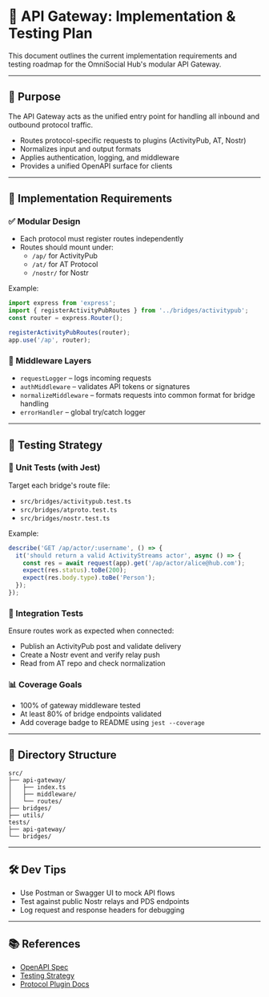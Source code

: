 # 🚦 API Gateway: Implementation & Testing Plan

This document outlines the current implementation requirements and testing roadmap for the OmniSocial Hub's modular API Gateway.

---

## 🧠 Purpose

The API Gateway acts as the unified entry point for handling all inbound and outbound protocol traffic.

- Routes protocol-specific requests to plugins (ActivityPub, AT, Nostr)
- Normalizes input and output formats
- Applies authentication, logging, and middleware
- Provides a unified OpenAPI surface for clients

---

## 🔧 Implementation Requirements

### ✅ Modular Design

- Each protocol must register routes independently
- Routes should mount under:
  - `/ap/` for ActivityPub
  - `/at/` for AT Protocol
  - `/nostr/` for Nostr

Example:
```ts
import express from 'express';
import { registerActivityPubRoutes } from '../bridges/activitypub';
const router = express.Router();

registerActivityPubRoutes(router);
app.use('/ap', router);
```

### 🔁 Middleware Layers

- `requestLogger` – logs incoming requests
- `authMiddleware` – validates API tokens or signatures
- `normalizeMiddleware` – formats requests into common format for bridge handling
- `errorHandler` – global try/catch logger

---

## 🧪 Testing Strategy

### 🧬 Unit Tests (with Jest)

Target each bridge's route file:

- `src/bridges/activitypub.test.ts`
- `src/bridges/atproto.test.ts`
- `src/bridges/nostr.test.ts`

Example:
```ts
describe('GET /ap/actor/:username', () => {
  it('should return a valid ActivityStreams actor', async () => {
    const res = await request(app).get('/ap/actor/alice@hub.com');
    expect(res.status).toBe(200);
    expect(res.body.type).toBe('Person');
  });
});
```

### 🔗 Integration Tests

Ensure routes work as expected when connected:

- Publish an ActivityPub post and validate delivery
- Create a Nostr event and verify relay push
- Read from AT repo and check normalization

### 📊 Coverage Goals

- 100% of gateway middleware tested
- At least 80% of bridge endpoints validated
- Add coverage badge to README using `jest --coverage`

---

## 🧱 Directory Structure

```
src/
├── api-gateway/
│   ├── index.ts
│   ├── middleware/
│   └── routes/
├── bridges/
├── utils/
tests/
├── api-gateway/
└── bridges/
```

---

## 🛠 Dev Tips

- Use Postman or Swagger UI to mock API flows
- Test against public Nostr relays and PDS endpoints
- Log request and response headers for debugging

---

## 📚 References

- [OpenAPI Spec](../docs/openapi.json)
- [Testing Strategy](../docs/enhanced-testing-suite.md)
- [Protocol Plugin Docs](../docs/protocols/)


